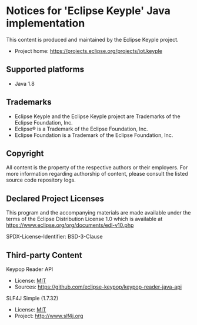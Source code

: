 # Notices for 'Eclipse Keyple' Java implementation

This content is produced and maintained by the Eclipse Keyple project.

* Project home: https://projects.eclipse.org/projects/iot.keyple
 
## Supported platforms

* Java 1.8

## Trademarks
 
* Eclipse Keyple and the Eclipse Keyple project are Trademarks of the Eclipse Foundation, Inc.
* Eclipse® is a Trademark of the Eclipse Foundation, Inc.
* Eclipse Foundation is a Trademark of the Eclipse Foundation, Inc.
 
## Copyright

All content is the property of the respective authors or their employers.
For more information regarding authorship of content, please consult the
listed source code repository logs.

## Declared Project Licenses

This program and the accompanying materials are made available under the terms
of the Eclipse Distribution License 1.0 which is available at
https://www.eclipse.org/org/documents/edl-v10.php

SPDX-License-Identifier: BSD-3-Clause
   
## Third-party Content

Keypop Reader API

* License: [MIT](https://opensource.org/licenses/MIT)
* Sources: https://github.com/eclipse-keypop/keypop-reader-java-api

SLF4J Simple (1.7.32)

* License: [MIT](https://spdx.org/licenses/MIT.html)
* Project: http://www.slf4j.org